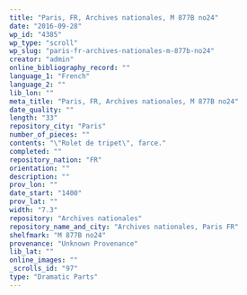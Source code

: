 ```yaml
---
title: "Paris, FR, Archives nationales, M 877B no24"
date: "2016-09-28"
wp_id: "4385"
wp_type: "scroll"
wp_slug: "paris-fr-archives-nationales-m-877b-no24"
creator: "admin"
online_bibliography_record: ""
language_1: "French"
language_2: ""
lib_lon: ""
meta_title: "Paris, FR, Archives nationales, M 877B no24"
date_quality: ""
length: "33"
repository_city: "Paris"
number_of_pieces: ""
contents: "\"Rolet de tripet\", farce."
completed: ""
repository_nation: "FR"
orientation: ""
description: ""
prov_lon: ""
date_start: "1400"
prov_lat: ""
width: "7.3"
repository: "Archives nationales"
repository_name_and_city: "Archives nationales, Paris FR"
shelfmark: "M 877B no24"
provenance: "Unknown Provenance"
lib_lat: ""
online_images: ""
_scrolls_id: "97"
type: "Dramatic Parts"
---
```



